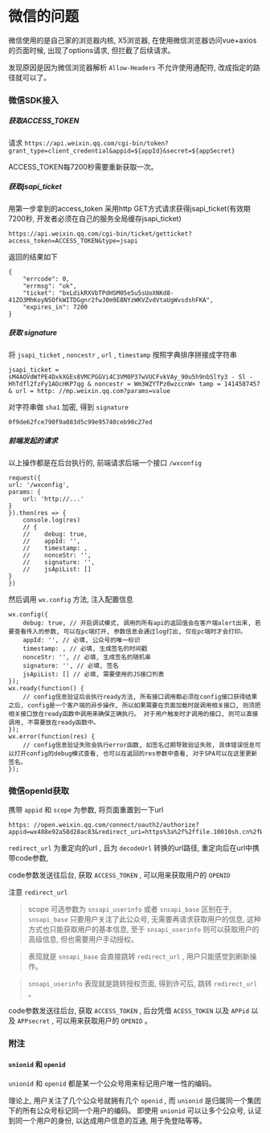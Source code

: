 # 微信的问题

微信使用的是自己家的浏览器内核, X5浏览器, 在使用微信浏览器访问vue+axios的页面时候, 出现了options请求, 但拦截了后续请求。 

发现原因是因为微信浏览器解析 `Allow-Headers` 不允许使用通配符, 改成指定的路径就可以了。 

### 微信SDK接入

##### 获取ACCESS_TOKEN

请求 `https://api.weixin.qq.com/cgi-bin/token?grant_type=client_credential&appid=${appId}&secret=${appSecret}` 

ACCESS_TOKEN每7200秒需要重新获取一次。 

##### 获取jsapi_ticket

用第一步拿到的access_token 采用http GET方式请求获得jsapi_ticket(有效期7200秒, 开发者必须在自己的服务全局缓存jsapi_ticket)

 `https://api.weixin.qq.com/cgi-bin/ticket/getticket?access_token=ACCESS_TOKEN&type=jsapi` 

返回的结果如下

    {
        "errcode": 0, 
        "errmsg": "ok", 
        "ticket": "bxLdikRXVbTPdHSM05e5u5sUoXNKd8-41ZO3MhKoyN5OfkWITDGgnr2fwJ0m9E8NYzWKVZvdVtaUgWvsdshFKA", 
        "expires_in": 7200
    }

##### 获取 signature

将 `jsapi_ticket` , `noncestr` , `url` , `timestamp` 按照字典排序拼接成字符串

    jsapi_ticket = sM4AOVdWfPE4DxkXGEs8VMCPGGVi4C3VM0P37wVUCFvkVAy_90u5h9nbSlYy3 - Sl - HhTdfl2fzFy1AOcHKP7qg & noncestr = Wm3WZYTPz0wzccnW× tamp = 1414587457 & url = http: //mp.weixin.qq.com?params=value

对字符串做 `sha1` 加密, 得到 `signature` 

 `0f9de62fce790f9a083d5c99e95740ceb90c27ed` 

##### 前端发起的请求

以上操作都是在后台执行的, 前端请求后端一个接口 `/wxconfig` 

    request({
    url: '/wxconfig', 
    params: {
        url: 'http://...'
    }
    }).then(res => {
        console.log(res)
        // {
        //    debug: true, 
        //    appId: '', 
        //    timestamp: , 
        //    nonceStr: '', 
        //    signature: '', 
        //    jsApiList: [] 
    }
    })

    
然后调用 `wx.config` 方法, 注入配置信息

    wx.config({
        debug: true, // 开启调试模式, 调用的所有api的返回值会在客户端alert出来, 若要查看传入的参数, 可以在pc端打开, 参数信息会通过log打出, 仅在pc端时才会打印。 
        appId: '', // 必填, 公众号的唯一标识
        timestamp: , // 必填, 生成签名的时间戳
        nonceStr: '', // 必填, 生成签名的随机串
        signature: '', // 必填, 签名
        jsApiList: [] // 必填, 需要使用的JS接口列表
    }); 
    wx.ready(function() {
        // config信息验证后会执行ready方法, 所有接口调用都必须在config接口获得结果之后, config是一个客户端的异步操作, 所以如果需要在页面加载时就调用相关接口, 则须把相关接口放在ready函数中调用来确保正确执行。 对于用户触发时才调用的接口, 则可以直接调用, 不需要放在ready函数中。 
    }); 
    wx.error(function(res) {
        // config信息验证失败会执行error函数, 如签名过期导致验证失败, 具体错误信息可以打开config的debug模式查看, 也可以在返回的res参数中查看, 对于SPA可以在这里更新签名。 
    }); 

### 微信openId获取

携带 `appid` 和 `scope` 为参数, 将页面重置到一下url

    https: //open.weixin.qq.com/connect/oauth2/authorize?appid=wx488e92a58d28ac83&redirect_uri=https%3a%2f%2ffile.10010sh.cn%2fWeiting%2f&response_type=code&scope=snsapi_base&state=123#wechat_redirects

 `redirect_url` 为重定向的url , 且为 `decodeUrl` 转换的url路径, 重定向后在url中携带code参数, 

code参数发送往后台, 获取 `ACCESS_TOKEN` , 可以用来获取用户的 `OPENID` 

注意 `redirect_url` 

> scope 可选参数为 `snsapi_userinfo` 或者 `snsapi_base` 区别在于, `snsapi_base` 只要用户关注了此公众号, 无需要再请求获取用户的信息, 这种方式也只能获取用户的基本信息, 至于 `snsapi_userinfo` 则可以获取用户的高级信息, 但也需要用户手动授权。 

> 表现就是 `snsapi_base` 会直接跳转 `redirect_url` , 用户只能感觉到刷新操作。 

> `snsapi_userinfo` 表现就是跳转授权页面, 得到许可后, 跳转 `redirect_url` 。 

code参数发送往后台, 获取 `ACCESS_TOKEN` , 后台凭借 `ACESS_TOKEN` 以及 `APPid` 以及 `APPsecret` , 可以用来获取用户的 `OPENID` 。 

### 附注

#### `unionid` 和 `openid` 

 `unionid` 和 `openid` 都是某一个公众号用来标记用户唯一性的编码。 

理论上, 用户关注了几个公众号就拥有几个 `openid` , 而 `unionid` 是归属同一个集团下的所有公众号标记同一个用户的编码。 即使用 `unionid` 可以让多个公众号, 认证到同一个用户的身份, 以达成用户信息的互通, 用于免登陆等等。 

